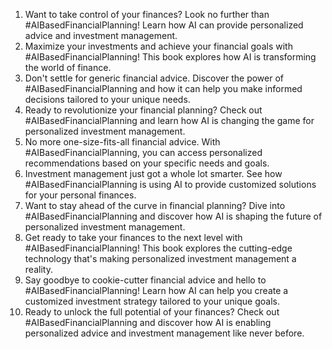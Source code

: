 1. Want to take control of your finances? Look no further than #AIBasedFinancialPlanning! Learn how AI can provide personalized advice and investment management.
2. Maximize your investments and achieve your financial goals with #AIBasedFinancialPlanning! This book explores how AI is transforming the world of finance.
3. Don't settle for generic financial advice. Discover the power of #AIBasedFinancialPlanning and how it can help you make informed decisions tailored to your unique needs.
4. Ready to revolutionize your financial planning? Check out #AIBasedFinancialPlanning and learn how AI is changing the game for personalized investment management.
5. No more one-size-fits-all financial advice. With #AIBasedFinancialPlanning, you can access personalized recommendations based on your specific needs and goals.
6. Investment management just got a whole lot smarter. See how #AIBasedFinancialPlanning is using AI to provide customized solutions for your personal finances.
7. Want to stay ahead of the curve in financial planning? Dive into #AIBasedFinancialPlanning and discover how AI is shaping the future of personalized investment management.
8. Get ready to take your finances to the next level with #AIBasedFinancialPlanning! This book explores the cutting-edge technology that's making personalized investment management a reality.
9. Say goodbye to cookie-cutter financial advice and hello to #AIBasedFinancialPlanning! Learn how AI can help you create a customized investment strategy tailored to your unique goals.
10. Ready to unlock the full potential of your finances? Check out #AIBasedFinancialPlanning and discover how AI is enabling personalized advice and investment management like never before.

